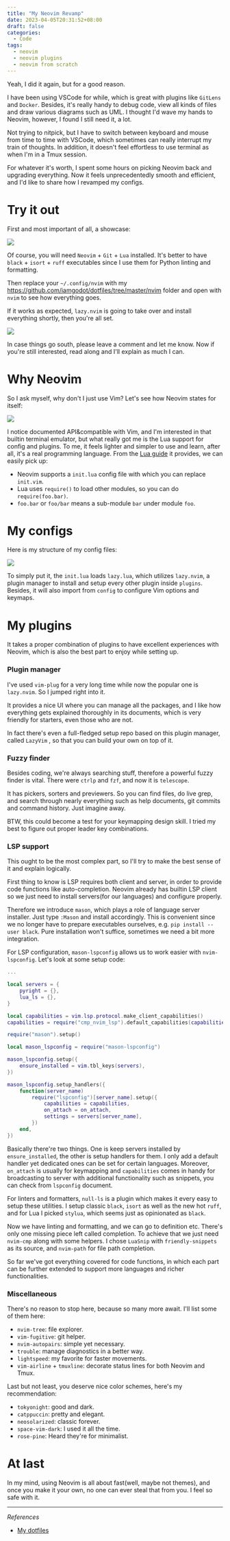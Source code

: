 ```yaml
---
title: "My Neovim Revamp"
date: 2023-04-05T20:31:52+08:00
draft: false
categories:
  - Code
tags:
  - neovim
  - neovim plugins
  - neovim from scratch
---
```


Yeah, I did it again, but for a good reason.

I have been using VSCode for while, which is great with plugins like `GitLens` and `Docker`. Besides, it's really handy to debug code, view all kinds of files and draw various diagrams such as UML. I thought I'd wave my hands to Neovim, however, I found I still need it, a lot.

Not trying to nitpick, but I have to switch between keyboard and mouse from time to time with VSCode, which sometimes can really interrupt my train of thoughts. In addition, it doesn't feel effortless to use terminal as when I'm in a Tmux session.

For whatever it's worth, I spent some hours on picking Neovim back and upgrading everything. Now it feels unprecedentedly smooth and efficient, and I'd like to share how I revamped my configs.

# Try it out

First and most important of all, a showcase:

![](https://static.iamgodot.com/content/images/202304071349531.png)

Of course, you will need `Neovim` + `Git` + `Lua` installed. It's better to have `black` + `isort` + `ruff` executables since I use them for Python linting and formatting.

Then replace your `~/.config/nvim` with my https://github.com/iamgodot/dotfiles/tree/master/nvim folder and open with `nvim` to see how everything goes.

If it works as expected, `lazy.nvim` is going to take over and install everything shortly, then you're all set.

![](https://static.iamgodot.com/content/images/202304061355014.png)

In case things go south, please leave a comment and let me know. Now if you're still interested, read along and I'll explain as much I can.

# Why Neovim

So I ask myself, why don't I just use Vim? Let's see how Neovim states for itself:

![](https://static.iamgodot.com/content/images/202304061324529.png)

I notice documented API&compatible with Vim, and I'm interested in that builtin terminal emulator, but what really got me is the Lua support for config and plugins. To me, it feels lighter and simpler to use and learn, after all, it's a real programming language. From the [Lua guide](https://neovim.io/doc/user/lua-guide.html) it provides, we can easily pick up:

- Neovim supports a `init.lua` config file with which you can replace `init.vim`.
- Lua uses `require()` to load other modules, so you can do `require(foo.bar)`.
- `foo.bar` or `foo/bar` means a sub-module `bar` under module `foo`.

# My configs

Here is my structure of my config files:

![](https://static.iamgodot.com/content/images/202304061307275.png)

To simply put it, the `init.lua` loads `lazy.lua`, which utilizes `lazy.nvim`, a plugin manager to install and setup every other plugin inside `plugins`. Besides, it will also import from `config` to configure Vim options and keymaps.

# My plugins

It takes a proper combination of plugins to have excellent experiences with Neovim, which is also the best part to enjoy while setting up.

### Plugin manager

I've used `vim-plug` for a very long time while now the popular one is `lazy.nvim`. So I jumped right into it.

It provides a nice UI where you can manage all the packages, and I like how everything gets explained thoroughly in its documents, which is very friendly for starters, even those who are not.

In fact there's even a full-fledged setup repo based on this plugin manager, called `LazyVim` , so that you can build your own on top of it.

### Fuzzy finder

Besides coding, we're always searching stuff, therefore a powerful fuzzy finder is vital. There were `ctrlp` and `fzf`, and now it is `telescope`.

It has pickers, sorters and previewers. So you can find files, do live grep, and search through nearly everything such as help documents, git commits and command history. Just imagine away.

BTW, this could become a test for your keymapping design skill. I tried my best to figure out proper leader key combinations.

### LSP support

This ought to be the most complex part, so I'll try to make the best sense of it and explain logically.

First thing to know is LSP requires both client and server, in order to provide code functions like auto-completion. Neovim already has builtin LSP client so we just need to install servers(for our languages) and configure properly.

Therefore we introduce `mason`, which plays a role of language server installer. Just type `:Mason` and install accordingly. This is convenient since we no longer have to prepare executables ourselves, e.g. `pip install --user black`. Pure installation won't suffice, sometimes we need a bit more integration.

For LSP configuration, `mason-lspconfig` allows us to work easier with `nvim-lspconfig`. Let's look at some setup code:

```lua
...

local servers = {
    pyright = {},
    lua_ls = {},
}

local capabilities = vim.lsp.protocol.make_client_capabilities()
capabilities = require("cmp_nvim_lsp").default_capabilities(capabilities)

require("mason").setup()

local mason_lspconfig = require("mason-lspconfig")

mason_lspconfig.setup({
    ensure_installed = vim.tbl_keys(servers),
})

mason_lspconfig.setup_handlers({
    function(server_name)
        require("lspconfig")[server_name].setup({
            capabilities = capabilities,
            on_attach = on_attach,
            settings = servers[server_name],
        })
    end,
})
```

Basically there're two things. One is keep servers installed by `ensure_installed`, the other is setup handlers for them. I only add a default handler yet dedicated ones can be set for certain languages. Moreover, `on_attach` is usually for keymapping and `capabilities` comes in handy for broadcasting to server with additional functionality such as snippets, you can check from `lspconfig` document.

For linters and formatters, `null-ls` is a plugin which makes it every easy to setup these utilities. I setup classic `black`, `isort` as well as the new hot `ruff`, and for Lua I picked `stylua`, which seems just as opinionated as `black`.

Now we have linting and formatting, and we can go to definition etc. There's only one missing piece left called completion. To achieve that we just need `nvim-cmp` along with some helpers. I chose `LuaSnip` with `friendly-snippets` as its source, and `nvim-path` for file path completion.

So far we've got everything covered for code functions, in which each part can be further extended to support more languages and richer functionalities.

### Miscellaneous

There's no reason to stop here, because so many more await. I'll list some of them here:

- `nvim-tree`: file explorer.
- `vim-fugitive`: git helper.
- `nvim-autopairs`: simple yet necessary.
- `trouble`: manage diagnostics in a better way.
- `lightspeed`: my favorite for faster movements.
- `vim-airline` + `tmuxline`: decorate status lines for both Neovim and Tmux.

Last but not least, you deserve nice color schemes, here's my recommendation:

- `tokyonight`: good and dark.
- `catppuccin`: pretty and elegant.
- `neosolarized`: classic forever.
- `space-vim-dark`: I used it all the time.
- `rose-pine`: Heard they're for minimalist.

# At last

In my mind, using Neovim is all about fast(well, maybe not themes), and once you make it your own, no one can ever steal that from you. I feel so safe with it.

---

*References*

- [My dotfiles](https://github.com/iamgodot/dotfiles)
